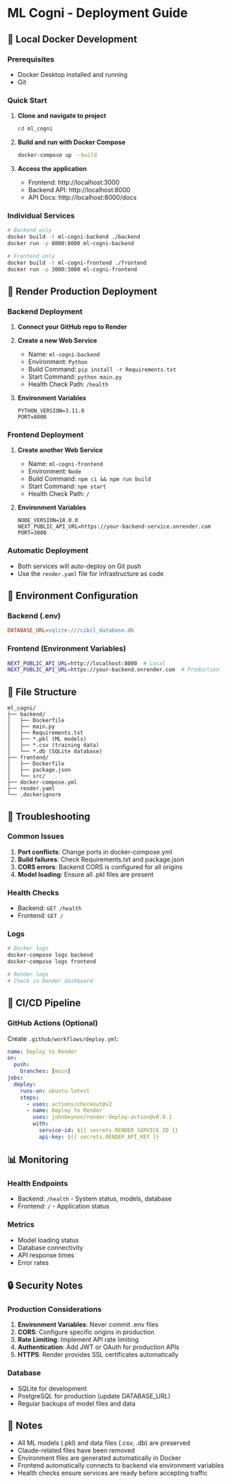 # ML Cogni - Deployment Guide

## 🐳 Local Docker Development

### Prerequisites
- Docker Desktop installed and running
- Git

### Quick Start
1. **Clone and navigate to project**
   ```bash
   cd ml_cogni
   ```

2. **Build and run with Docker Compose**
   ```bash
   docker-compose up --build
   ```

3. **Access the application**
   - Frontend: http://localhost:3000
   - Backend API: http://localhost:8000
   - API Docs: http://localhost:8000/docs

### Individual Services
```bash
# Backend only
docker build -t ml-cogni-backend ./backend
docker run -p 8000:8000 ml-cogni-backend

# Frontend only
docker build -t ml-cogni-frontend ./frontend
docker run -p 3000:3000 ml-cogni-frontend
```

## 🚀 Render Production Deployment

### Backend Deployment
1. **Connect your GitHub repo to Render**
2. **Create a new Web Service**
   - Name: `ml-cogni-backend`
   - Environment: `Python`
   - Build Command: `pip install -r Requirements.txt`
   - Start Command: `python main.py`
   - Health Check Path: `/health`

3. **Environment Variables**
   ```
   PYTHON_VERSION=3.11.0
   PORT=8000
   ```

### Frontend Deployment
1. **Create another Web Service**
   - Name: `ml-cogni-frontend`
   - Environment: `Node`
   - Build Command: `npm ci && npm run build`
   - Start Command: `npm start`
   - Health Check Path: `/`

2. **Environment Variables**
   ```
   NODE_VERSION=18.0.0
   NEXT_PUBLIC_API_URL=https://your-backend-service.onrender.com
   PORT=3000
   ```

### Automatic Deployment
- Both services will auto-deploy on Git push
- Use the `render.yaml` file for infrastructure as code

## 🔧 Environment Configuration

### Backend (.env)
```ini
DATABASE_URL=sqlite:///cibil_database.db
```

### Frontend (Environment Variables)
```bash
NEXT_PUBLIC_API_URL=http://localhost:8000  # Local
NEXT_PUBLIC_API_URL=https://your-backend.onrender.com  # Production
```

## 📁 File Structure
```
ml_cogni/
├── backend/
│   ├── Dockerfile
│   ├── main.py
│   ├── Requirements.txt
│   ├── *.pkl (ML models)
│   ├── *.csv (training data)
│   └── *.db (SQLite database)
├── frontend/
│   ├── Dockerfile
│   ├── package.json
│   └── src/
├── docker-compose.yml
├── render.yaml
└── .dockerignore
```

## 🚨 Troubleshooting

### Common Issues
1. **Port conflicts**: Change ports in docker-compose.yml
2. **Build failures**: Check Requirements.txt and package.json
3. **CORS errors**: Backend CORS is configured for all origins
4. **Model loading**: Ensure all .pkl files are present

### Health Checks
- Backend: `GET /health`
- Frontend: `GET /`

### Logs
```bash
# Docker logs
docker-compose logs backend
docker-compose logs frontend

# Render logs
# Check in Render dashboard
```

## 🔄 CI/CD Pipeline

### GitHub Actions (Optional)
Create `.github/workflows/deploy.yml`:
```yaml
name: Deploy to Render
on:
  push:
    branches: [main]
jobs:
  deploy:
    runs-on: ubuntu-latest
    steps:
      - uses: actions/checkout@v2
      - name: Deploy to Render
        uses: johnbeynon/render-deploy-action@v0.0.1
        with:
          service-id: ${{ secrets.RENDER_SERVICE_ID }}
          api-key: ${{ secrets.RENDER_API_KEY }}
```

## 📊 Monitoring

### Health Endpoints
- Backend: `/health` - System status, models, database
- Frontend: `/` - Application status

### Metrics
- Model loading status
- Database connectivity
- API response times
- Error rates

## 🔒 Security Notes

### Production Considerations
1. **Environment Variables**: Never commit .env files
2. **CORS**: Configure specific origins in production
3. **Rate Limiting**: Implement API rate limiting
4. **Authentication**: Add JWT or OAuth for production APIs
5. **HTTPS**: Render provides SSL certificates automatically

### Database
- SQLite for development
- PostgreSQL for production (update DATABASE_URL)
- Regular backups of model files and data

## 📝 Notes

- All ML models (.pkl) and data files (.csv, .db) are preserved
- Claude-related files have been removed
- Environment files are generated automatically in Docker
- Frontend automatically connects to backend via environment variables
- Health checks ensure services are ready before accepting traffic
